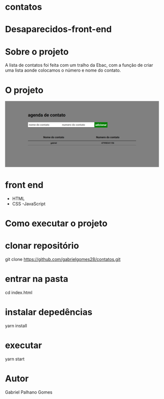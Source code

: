 # contatos
# Desaparecidos-front-end

# Sobre o projeto
A lista de contatos foi feita com um tralho da Ebac, com a função de criar uma lista aonde colocamos o número e nome do contato. 
# O projeto
![contatos](https://github.com/gabrielgomes28/contatos/blob/main/Captura%20de%20Tela%20(10).png)



# front end 

- HTML
- CSS
-JavaScript


# Como executar o projeto

# clonar repositório
git clone https://github.com/gabrielgomes28/contatos.git

# entrar na pasta 
cd index.html

# instalar depedências
 yarn install
# executar 
yarn start


# Autor

Gabriel Palhano Gomes
